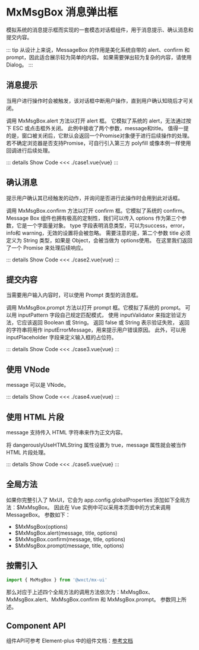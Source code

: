 # MxMsgBox 消息弹出框
模拟系统的消息提示框而实现的一套模态对话框组件，用于消息提示、确认消息和提交内容。
<br/>


::: tip
从设计上来说，MessageBox 的作用是美化系统自带的 alert、confirm 和 prompt，因此适合展示较为简单的内容。 如果需要弹出较为复杂的内容，请使用 Dialog。
:::


<script lang="ts" setup>
import case1 from './case1.vue'
import case2 from './case2.vue'
import case3 from './case3.vue'
import case4 from './case4.vue'
import case5 from './case5.vue'
</script>


## 消息提示
当用户进行操作时会被触发，该对话框中断用户操作，直到用户确认知晓后才可关闭。

调用 MxMsgBox.alert 方法以打开 alert 框。 它模拟了系统的 alert，无法通过按下 ESC 或点击框外关闭。 此例中接收了两个参数，message和title。 值得一提的是，窗口被关闭后，它默认会返回一个Promise对象便于进行后续操作的处理。 若不确定浏览器是否支持Promise，可自行引入第三方 polyfill 或像本例一样使用回调进行后续处理。

<case1></case1>

::: details Show Code
<<< ./case1.vue{vue}
:::


## 确认消息
提示用户确认其已经触发的动作，并询问是否进行此操作时会用到此对话框。

调用 MxMsgBox.confirm 方法以打开 confirm 框。它模拟了系统的 confirm。 Message Box 组件也拥有极高的定制性，我们可以传入 options 作为第三个参数，它是一个字面量对象。 type 字段表明消息类型，可以为success，error，info和 warning，无效的设置将会被忽略。 需要注意的是，第二个参数 title 必须定义为 String 类型，如果是 Object，会被当做为 options使用。 在这里我们返回了一个 Promise 来处理后续响应。

<case2></case2>

::: details Show Code
<<< ./case2.vue{vue}
:::


## 提交内容
当需要用户输入内容时，可以使用 Prompt 类型的消息框。

调用 MxMsgBox.prompt 方法以打开 prompt 框。它模拟了系统的 prompt。 可以用 inputPattern 字段自己规定匹配模式， 使用 inputValidator 来指定验证方法，它应该返回 Boolean 或 String。 返回 false 或 String 表示验证失败， 返回的字符串将用作 inputErrorMessage，用来提示用户错误原因。 此外，可以用 inputPlaceholder 字段来定义输入框的占位符。

<case3></case3>

::: details Show Code
<<< ./case3.vue{vue}
:::


## 使用 VNode
message 可以是 VNode。

<case4></case4>

::: details Show Code
<<< ./case4.vue{vue}
:::


## 使用 HTML 片段
message 支持传入 HTML 字符串来作为正文内容。

将 dangerouslyUseHTMLString 属性设置为 true，message 属性就会被当作 HTML 片段处理。

<case5></case5>

::: details Show Code
<<< ./case5.vue{vue}
:::


## 全局方法
如果你完整引入了 MxUI，它会为 app.config.globalProperties 添加如下全局方法：$MxMsgBox。 因此在 Vue 实例中可以采用本页面中的方式来调用MessageBox。 参数如下：
- $MxMsgBox(options)
- $MxMsgBox.alert(message, title, options)
- $MxMsgBox.confirm(message, title, options)
- $MxMsgBox.prompt(message, title, options)


## 按需引入

```js
import { MxMsgBox } from '@wxct/mx-ui'
```

那么对应于上述四个全局方法的调用方法依次为：MxMsgBox、MxMsgBox.alert、MxMsgBox.confirm 和 MxMsgBox.prompt。 参数同上所述。


## Component API
组件API可参考 Element-plus 中的组件文档：[参考文档](https://element-plus.org/zh-CN/component/message-box.html#api)
